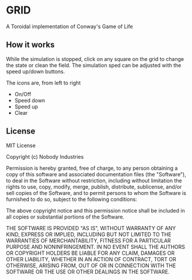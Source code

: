 # GRID

A Toroidal implementation of Conway's Game of Life


## How it works

While the simulation is stopped, click on any square on the grid to change the state or clean the field. The simulation sped can be adjusted with the speed up/down buttons.

The icons are, from left to right

- On/Off
- Speed down
- Speed up
- Clear

## License

MIT License

Copyright (c) Nobody Industries

Permission is hereby granted, free of charge, to any person obtaining a copy
of this software and associated documentation files (the "Software"), to deal
in the Software without restriction, including without limitation the rights
to use, copy, modify, merge, publish, distribute, sublicense, and/or sell
copies of the Software, and to permit persons to whom the Software is
furnished to do so, subject to the following conditions:

The above copyright notice and this permission notice shall be included in all
copies or substantial portions of the Software.

THE SOFTWARE IS PROVIDED "AS IS", WITHOUT WARRANTY OF ANY KIND, EXPRESS OR
IMPLIED, INCLUDING BUT NOT LIMITED TO THE WARRANTIES OF MERCHANTABILITY,
FITNESS FOR A PARTICULAR PURPOSE AND NONINFRINGEMENT. IN NO EVENT SHALL THE
AUTHORS OR COPYRIGHT HOLDERS BE LIABLE FOR ANY CLAIM, DAMAGES OR OTHER
LIABILITY, WHETHER IN AN ACTION OF CONTRACT, TORT OR OTHERWISE, ARISING FROM,
OUT OF OR IN CONNECTION WITH THE SOFTWARE OR THE USE OR OTHER DEALINGS IN THE
SOFTWARE.

